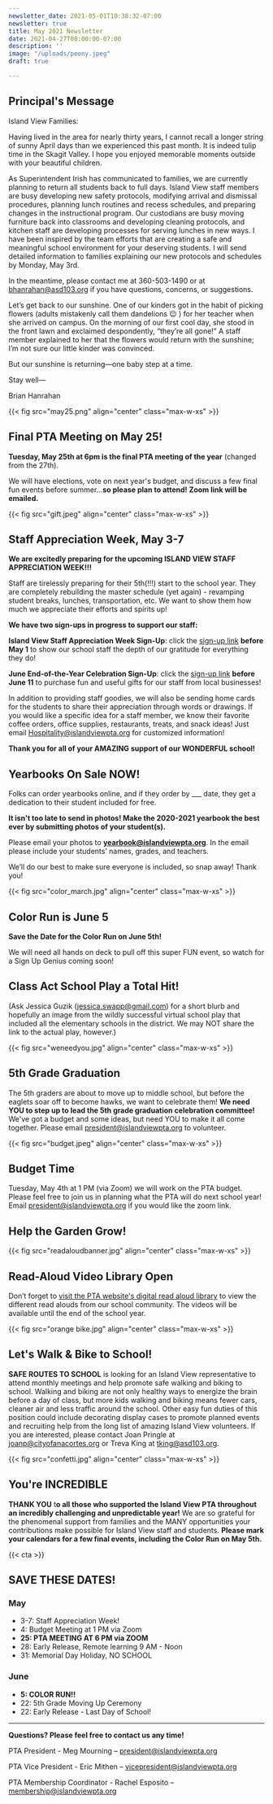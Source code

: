 ```yaml
---
newsletter_date: 2021-05-01T10:38:32-07:00
newsletter: true
title: May 2021 Newsletter
date: 2021-04-27T00:00:00-07:00
description: ''
image: "/uploads/peony.jpeg"
draft: true

---
```

## Principal's Message

Island View Families:

Having lived in the area for nearly thirty years, I cannot recall a longer string of sunny April days than we experienced this past month. It is indeed tulip time in the Skagit Valley. I hope you enjoyed memorable moments outside with your beautiful children.

As Superintendent Irish has communicated to families, we are currently planning to return all students back to full days. Island View staff members are busy developing new safety protocols, modifying arrival and dismissal procedures, planning lunch routines and recess schedules, and preparing changes in the instructional program. Our custodians are busy moving furniture back into classrooms and developing cleaning protocols, and kitchen staff are developing processes for serving lunches in new ways. I have been inspired by the team efforts that are creating a safe and meaningful school environment for your deserving students. I will send detailed information to families explaining our new protocols and schedules by Monday, May 3rd.

In the meantime, please contact me at 360-503-1490 or at [bhanrahan@asd103.org](mailto:bhanrahan@asd103.org) if you have questions, concerns, or suggestions.

Let’s get back to our sunshine. One of our kinders got in the habit of picking flowers (adults mistakenly call them dandelions 😉 ) for her teacher when she arrived on campus. On the morning of our first cool day, she stood in the front lawn and exclaimed despondently, “they’re all gone!” A staff member explained to her that the flowers would return with the sunshine; I’m not sure our little kinder was convinced.

But our sunshine is returning—one baby step at a time.

Stay well—

Brian Hanrahan

{{< fig src="may25.png" align="center" class="max-w-xs" >}}

## Final PTA Meeting on May 25!

**Tuesday, May 25th at 6pm is the final PTA meeting of the year** (changed from the 27th).

We will have elections, vote on next year's budget, and discuss a few final fun events before summer...**so please plan to attend! Zoom link will be emailed.**

{{< fig src="gift.jpeg" align="center" class="max-w-xs" >}}

## Staff Appreciation Week, May 3-7

**We are excitedly preparing for the upcoming ISLAND VIEW STAFF APPRECIATION WEEK!!!**

Staff are tirelessly preparing for their 5th(!!!) start to the school year. They are completely rebuilding the master schedule (yet again) - revamping student breaks, lunches, transportation, etc. We want to show them how much we appreciate their efforts and  spirits up!

**We have two sign-ups in progress to support our staff:**

**Island View Staff Appreciation Week Sign-Up**: click the [sign-up link](https://www.signupgenius.com/go/10C0D44AEAD2DA3F58-staff1 ) **before May 1** to show our school staff the depth of our gratitude for everything they do!

**June End-of-the-Year Celebration Sign-Up**: click the [sign-up link](https://www.signupgenius.com/go/10C0D44AEAD2DA3F58-staff2 ) **before June 11** to purchase fun and useful gifts for our staff  from local businesses!

In addition to providing staff goodies, we will also be sending home cards for the students to share their appreciation through words or drawings. If you would like a specific idea for a staff member, we know their favorite coffee orders, office supplies, restaurants, treats, and snack ideas! Just email [Hospitality@islandviewpta.org](mailto:Hospitality@islandviewpta.org) for customized information!

**Thank you for all of your AMAZING support of our WONDERFUL school!**

## Yearbooks On Sale NOW!

Folks can order yearbooks online, and if they order by ___ date, they get a dedication to their student included for free.

**It isn't too late to send in photos! Make the 2020-2021 yearbook the best ever by submitting photos of your student(s).**

Please email your photos to [**yearbook@islandviewpta.org**](mailto:yearbook@islandviewpta.org). In the email please include your students’ names, grades, and teachers.

We’ll do our best to make sure everyone is included, so snap away! Thank you!

{{< fig src="color_march.jpg" align="center" class="max-w-xs" >}}

## Color Run is June 5

**Save the Date for the Color Run on June 5th!**

We will need all hands on deck to pull off this super FUN event, so watch for a Sign Up Genius coming soon!

## Class Act School Play a Total Hit!

(Ask Jessica Guzik ([jessica.swapp@gmail.com](mailto:jessica.swapp@gmail.com)) for a short blurb and hopefully an image from the wildly successful virtual school play that included all the elementary schools in the district. We may NOT share the link to the actual play, however.)

{{< fig src="weneedyou.jpg" align="center" class="max-w-xs" >}}

## 5th Grade Graduation

The 5th graders are about to move up to middle school, but before the eaglets soar off to become hawks, we want to celebrate them! **We need YOU to step up to lead the 5th grade graduation celebration committee!** We've got a budget and some ideas, but need YOU to make it all come together. Please email [president@islandviewpta.org](mailto:president@islandviewpta.org) to volunteer.

{{< fig src="budget.jpeg" align="center" class="max-w-xs" >}}

## Budget Time

Tuesday, May 4th at 1 PM (via Zoom) we will work on the PTA budget. Please feel free to join us in planning what the PTA will do next school year! Email [president@islandviewpta.org](mailto:president@islandviewpta.org) if you would like the zoom link.

## Help the Garden Grow!

{{< fig src="readaloudbanner.jpg" align="center" class="max-w-xs" >}}

## Read-Aloud Video Library Open

Don’t forget to [visit the PTA website's digital read aloud library](https://www.islandviewpta.org/digital-read-aloud) to view the different read alouds from our school community. The videos will be available until the end of the school year.

{{< fig src="orange bike.jpg" align="center" class="max-w-xs" >}}

## Let's Walk & Bike to School!

**SAFE ROUTES TO SCHOOL** is looking for an Island View representative to attend monthly meetings and help promote safe walking and biking to school. Walking and biking are not only healthy ways to energize the brain before a day of class, but more kids walking and biking means fewer cars, cleaner air and less traffic around the school. Other easy fun duties of this position could include decorating display cases to promote planned events and recruiting help from the long list of amazing Island View volunteers. If you are interested, please contact Joan Pringle at [joanp@cityofanacortes.org](joanp@cityofanacortes.org) or Treva King at [tking@asd103.org](tking@asd103.org).

{{< fig src="confetti.jpg" align="center" class="max-w-xs" >}}

## You're INCREDIBLE

**THANK YOU** t**o all those who supported the Island View PTA throughout an incredibly challenging and unpredictable year!** We are so grateful for the phenomenal support from families and the MANY opportunities your contributions make possible for Island View staff and students. **Please mark your calendars for a few final events, including the Color Run on May 5th.**

{{< cta >}}

## SAVE THESE DATES!

### May

* 3-7: Staff Appreciation Week!
* 4:    Budget Meeting at 1 PM via Zoom
* **25:  PTA MEETING AT 6 PM via ZOOM**
* 28:  Early Release, Remote learning 9 AM - Noon
* 31:  Memorial Day Holiday, NO SCHOOL

### June

* **5:    COLOR RUN!!**
* 22:  5th Grade Moving Up Ceremony
* 22:  Early Release - Last Day of School!

***

**Questions? Please feel free to contact us any time!**

PTA President - Meg Mourning – [president@islandviewpta.org](mailto:president@islandviewpta.org)

PTA Vice President - Eric Mithen – [vicepresident@islandviewpta.org](mailto:vicepresident@islandviewpta.org)

PTA Membership Coordinator - Rachel Esposito – [membership@islandviewpta.org](mailto:membership@islandviewpta.org)